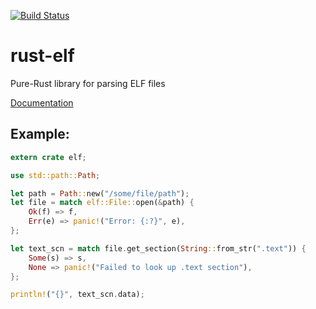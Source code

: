 [![Build Status](https://travis-ci.org/cole14/rust-elf.svg?branch=master)](https://travis-ci.org/cole14/rust-elf)

# rust-elf
Pure-Rust library for parsing ELF files

[Documentation](http://cole14.github.io/rust-elf/)

## Example:
```rust
extern crate elf;

use std::path::Path;

let path = Path::new("/some/file/path");
let file = match elf::File::open(&path) {
    Ok(f) => f,
    Err(e) => panic!("Error: {:?}", e),
};

let text_scn = match file.get_section(String::from_str(".text")) {
    Some(s) => s,
    None => panic!("Failed to look up .text section"),
};

println!("{}", text_scn.data);

```
